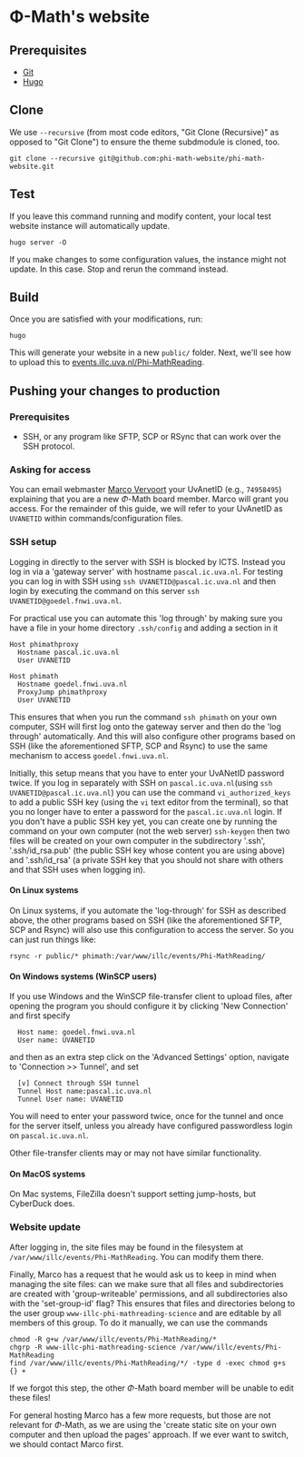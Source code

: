 # Φ-Math's website

## Prerequisites

- [Git](https://git-scm.com/downloads)
- [Hugo](https://gohugo.io/installation)

## Clone

We use `--recursive` (from most code editors, "Git Clone (Recursive)" as opposed
to "Git Clone") to ensure the theme subdmodule is cloned, too.

```
git clone --recursive git@github.com:phi-math-website/phi-math-website.git
```

## Test

If you leave this command running and modify content, your local test website
instance will automatically update.

```
hugo server -O
```

If you make changes to some configuration values, the instance might not update.
In this case. Stop and rerun the command instead.

## Build

Once you are satisfied with your modifications, run:

```
hugo
```

This will generate your website in a new `public/` folder. Next, we'll see how
to upload this to
[events.illc.uva.nl/Phi-MathReading](https://events.illc.uva.nl/Phi-MathReading).

## Pushing your changes to production

### Prerequisites

- SSH, or any program like SFTP, SCP or RSync that can work over the SSH protocol.

### Asking for access

You can email webmaster [Marco Vervoort](https://www.illc.uva.nl/People/person/1566/Dr-Marco-Vervoort)
your UvAnetID (e.g., `74958495`) explaining that you are a new $\Phi$-Math board member. Marco will grant
you access. For the remainder of this guide, we will refer to your UvAnetID as `UVANETID` within
commands/configuration files.

### SSH setup

Logging in directly to the server with SSH is blocked by ICTS. Instead you log in via a 'gateway server'
with hostname `pascal.ic.uva.nl`. For testing you can log in with SSH using `ssh UVANETID@pascal.ic.uva.nl` and
then login by executing the command on this server `ssh UVANETID@goedel.fnwi.uva.nl`.

For practical use you can automate this 'log through' by making sure you have a file in your home directory
`.ssh/config` and adding a section in it

```
Host phimathproxy
  Hostname pascal.ic.uva.nl
  User UVANETID

Host phimath
  Hostname goedel.fnwi.uva.nl
  ProxyJump phimathproxy
  User UVANETID
```

This ensures that when you run the command `ssh phimath` on your own computer,
SSH will first log onto the gateway server and then do the 'log through'
automatically. And this will also configure other programs based on SSH (like
the aforementioned SFTP, SCP and Rsync) to use the same mechanism to access
`goedel.fnwi.uva.nl`.

Initially, this setup means that you have to enter your UvANetID password twice.
If you log in separately with SSH on `pascal.ic.uva.nl`(using `ssh
UVANETID@pascal.ic.uva.nl`) you can use the command `vi_authorized_keys` to add
a public SSH key (using the `vi` text editor from the terminal), so that you no
longer have to enter a password for the `pascal.ic.uva.nl` login. If you don't
have a public SSH key yet, you can create one by running the command on your own
computer (not the web server) `ssh-keygen` then two files will be created on
your own computer in the subdirectory '.ssh', '.ssh/id_rsa.pub' (the public SSH
key whose content you are using above) and '.ssh/id_rsa' (a private SSH key
that you should not share with others and that SSH uses when logging in).

#### On Linux systems

On Linux systems, if you automate the 'log-through' for SSH as described above,
the other programs based on SSH (like the aforementioned SFTP, SCP and Rsync)
will also use this configuration to access the server. So you can just run
things like:

```
rsync -r public/* phimath:/var/www/illc/events/Phi-MathReading/
```

#### On Windows systems (WinSCP users)

If you use Windows and the WinSCP file-transfer client to upload files, after
opening the program you should configure it by clicking 'New Connection' and
first specify

```
  Host name: goedel.fnwi.uva.nl
  User name: UVANETID
```

and then as an extra step click on the 'Advanced Settings' option, navigate to
'Connection >> Tunnel', and set

```
  [v] Connect through SSH tunnel
  Tunnel Host name:pascal.ic.uva.nl
  Tunnel User name: UVANETID
```

You will need to enter your password twice, once for the tunnel and once for the
server itself, unless you already have configured passwordless login on
`pascal.ic.uva.nl`.

Other file-transfer clients may or may not have similar functionality.

#### On MacOS systems

On Mac systems, FileZilla doesn't support setting jump-hosts, but CyberDuck
does.

### Website update

After logging in, the site files may be found in the filesystem at
`/var/www/illc/events/Phi-MathReading`. You can modify them there.

Finally, Marco has a request that he would ask us to keep in mind when managing
the site files: can we make sure that all files and subdirectories are created
with 'group-writeable' permissions, and all subdirectories also with the
'set-group-id' flag? This ensures that files and directories belong to the user
group `www-illc-phi-mathreading-science` and are editable by all members of this
group. To do it manually, we can use the commands

```
chmod -R g+w /var/www/illc/events/Phi-MathReading/*
chgrp -R www-illc-phi-mathreading-science /var/www/illc/events/Phi-MathReading
find /var/www/illc/events/Phi-MathReading/*/ -type d -exec chmod g+s {} +
```

If we forgot this step, the other $\Phi$-Math board member will be unable to
edit these files!

For general hosting Marco has a few more requests, but those are not relevant
for $\Phi$-Math, as we are using the 'create static site on your own computer
and then upload the pages' approach. If we ever want to switch, we should
contact Marco first.
